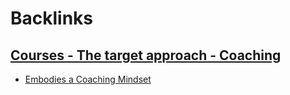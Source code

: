 
# Backlinks
## [Courses - The target approach - Coaching](<Courses - The target approach - Coaching.md>)
- [Embodies a Coaching Mindset](<Embodies a Coaching Mindset.md>)

